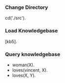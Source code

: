 
### Change Directory

cd('./src').

### Load Knowledgebase
[kb5].

### Query knowledgebase
- woman(X).
- loves(vincent, X).
- loves(X, Y).
